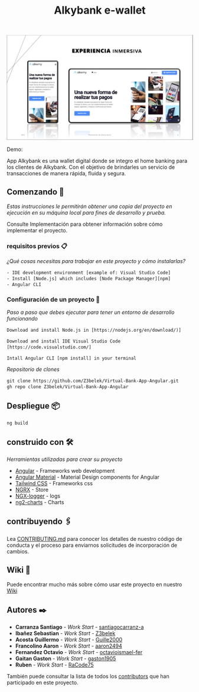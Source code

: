 <h1 align="center">Alkybank e-wallet</h1>
<br>
<p align ="center">
  <img src="https://github.com/santiagocarranz-a/AlkyBank-Alkemy-ang/blob/2cde34b0f20b1b47117c2ca347149a0c44c01b8f/alkemybankfondo.png" alt="alkemy-logo"/>
</p>

Demo:
<br>

App Alkybank es una wallet digital donde se integro el home banking para los clientes de Alkybank. Con el objetivo de brindarles un servicio de transacciones de manera rápida, fluida y segura.

## Comenzando 🚀

_Estas instrucciones le permitirán obtener una copia del proyecto en ejecución en su máquina local para fines de desarrollo y prueba._

Consulte Implementación para obtener información sobre cómo implementar el proyecto.


### requisitos previos 📋

_¿Qué cosas necesitas para trabajar en este proyecto y cómo instalarlas?_

```
- IDE development environment [example of: Visual Studio Code]
- Install [Node.js] which includes [Node Package Manager][npm]
- Angular CLI
```

### Configuración de un proyecto 🔧

_Paso a paso que debes ejecutar para tener un entorno de desarrollo funcionando_

```
Download and install Node.js in [https://nodejs.org/en/download/)]
```
```
Download and install IDE Visual Studio Code [https://code.visualstudio.com/]
```
```
Intall Angular CLI [npm install] in your terminal 
```

_Repositorio de clones_

```
git clone https://github.com/Z3belek/Virtual-Bank-App-Angular.git
gh repo clone Z3belek/Virtual-Bank-App-Angular
```

## Despliegue 📦

```
ng build
```

## construido con 🛠️

_Herramientas utilizadas para crear su proyecto_

* [Angular](https://angular.io/) - Frameworks web development
* [Angular Material](https://material.angular.io/) - Material Design components for Angular
* [Tailwind CSS](https://tailwindcss.com/) - Frameworks css
* [NGRX](https://ngrx.io/) - Store
* [NGX-logger](https://github.com/dbfannin/ngx-logger) - logs
* [ng2-charts](https://github.com/valor-software/ng2-charts) - Charts

## contribuyendo 🖇️

Lea [CONTRIBUTING.md](https://gist.github.com/Z3belek/Virtual-Bank-App-Angular/xxxxxx) para conocer los detalles de nuestro código de conducta y el proceso para enviarnos solicitudes de incorporación de cambios.

## Wiki 📖

Puede encontrar mucho más sobre cómo usar este proyecto en nuestro [Wiki](https://github.com/tu/proyecto/wiki)

## Autores ✒️

* **Carranza Santiago** - *Work Start* - [santiagocarranz-a](https://github.com/santiagocarranz-a)
* **Ibañez Sebastian** - *Work Start* - [Z3belek](https://github.com/Z3belek)
* **Acosta Guillermo** - *Work Start* - [Guille2000](https://github.com/Guille2000)
* **Francolino Aaron** - *Work Start* - [aaron2494](https://github.com/aaron2494)
* **Fernandez Octavio** - *Work Start* - [octavioismael-fer](https://github.com/octavioismael-fer)
* **Gaitan Gaston** - *Work Start* - [gaston1905](https://github.com/Gaston1905)
* **Ruben** - *Work Start* - [RaCode75](https://github.com/RaCode75)

También puede consultar la lista de todos los [contributors](https://github.com/Z3belek/Virtual-Bank-App-Angular/graphs/contributors) que han participado en este proyecto. 
